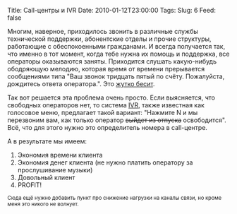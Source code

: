 Title: Call-центры и IVR
Date: 2010-01-12T23:00:00
Tags: 
Slug: 6
Feed: false

<p>Многим, наверное, приходилось звонить в различные службы технической поддержки, абонентские отделы и прочие структуры, работающие с обеспокоенными гражданами. И всегда получается так, что именно в тот момент, когда тебе нужна их помощь и поддержка, все операторы оказываются заняты. Приходится слушать какую-нибудь ободряющую мелодию, которая время от времени прерывается сообщениями типа "Ваш звонок тридцать пятый по счёту. Пожалуйста, дождитесь ответа оператора.". Это <a href="http://lurkmore.ru/Взять_и_уебать">жутко бесит</a>.</p>
<p>Так вот решается эта проблема очень просто. Если выясняется, что свободных операторов нет, то система <a href="http://ru.wikipedia.org/wiki/IVR">IVR</a>, также известная как голосовое меню, предлагает такой вариант: "Нажмите N и мы перезвоним вам, как только оператор <del>выйдет из отпуска</del> освободится". Всё, что для этого нужно это определитель номера в call-центре.</p>
<p>А в результате мы имеем:</p>
<ol>
<li>Экономия времени клиента</li>
<li>Экономия денег клиента (не нужно платить оператору за прослушивание музыки)</li>
<li>Довольный клиент</li>
<li>PROFIT!</li>
</ol>
<p><small>Сюда ещё нужно добавить пункт про снижение нагрузки на каналы связи, но кроме меня это никого не волнует.</small></p>
